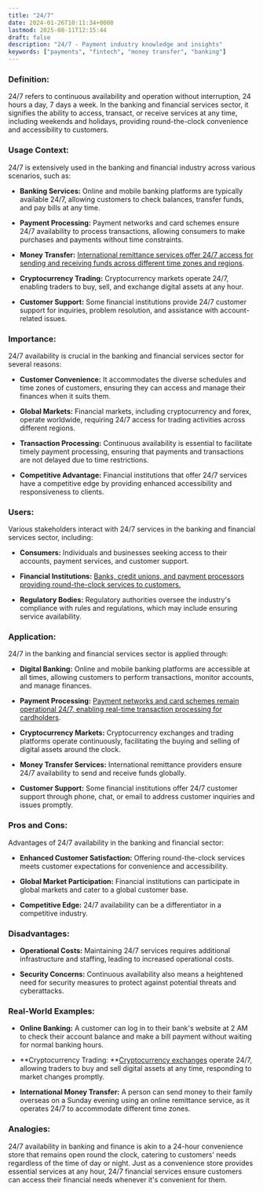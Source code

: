 ```yaml
---
title: "24/7"
date: 2024-01-26T10:11:34+0000
lastmod: 2025-08-11T12:15:44
draft: false
description: "24/7 - Payment industry knowledge and insights"
keywords: ["payments", "fintech", "money transfer", "banking"]
---
```


### Definition:

24/7 refers to continuous availability and operation without interruption, 24 hours a day, 7 days a week. In the banking and financial services sector, it signifies the ability to access, transact, or receive services at any time, including weekends and holidays, providing round-the-clock convenience and accessibility to customers.

### Usage Context:

24/7 is extensively used in the banking and financial industry across various scenarios, such as:

- **Banking Services:** Online and mobile banking platforms are typically available 24/7, allowing customers to check balances, transfer funds, and pay bills at any time.

- **Payment Processing:** Payment networks and card schemes ensure 24/7 availability to process transactions, allowing consumers to make purchases and payments without time constraints.

- **Money Transfer:** [International remittance services offer 24/7 access for sending and receiving funds across different time zones and regions](https://faisalkhanllc.xyz/resources/payments-wiki/m/money-transfer/).

- **Cryptocurrency Trading:** Cryptocurrency markets operate 24/7, enabling traders to buy, sell, and exchange digital assets at any hour.

- **Customer Support:** Some financial institutions provide 24/7 customer support for inquiries, problem resolution, and assistance with account-related issues.

### Importance:

24/7 availability is crucial in the banking and financial services sector for several reasons:

- **Customer Convenience:** It accommodates the diverse schedules and time zones of customers, ensuring they can access and manage their finances when it suits them.

- **Global Markets:** Financial markets, including cryptocurrency and forex, operate worldwide, requiring 24/7 access for trading activities across different regions.

- **Transaction Processing:** Continuous availability is essential to facilitate timely payment processing, ensuring that payments and transactions are not delayed due to time restrictions.

- **Competitive Advantage:** Financial institutions that offer 24/7 services have a competitive edge by providing enhanced accessibility and responsiveness to clients.

### Users:

Various stakeholders interact with 24/7 services in the banking and financial services sector, including:

- **Consumers:** Individuals and businesses seeking access to their accounts, payment services, and customer support.

- **Financial Institutions:** [Banks, credit unions, and payment processors providing round-the-clock services to customers.](https://faisalkhanllc.xyz/resources/payments-wiki/f/financial-services/)

- **Regulatory Bodies:** Regulatory authorities oversee the industry's compliance with rules and regulations, which may include ensuring service availability.

### Application:

24/7 in the banking and financial services sector is applied through:

- **Digital Banking:** Online and mobile banking platforms are accessible at all times, allowing customers to perform transactions, monitor accounts, and manage finances.

- **Payment Processing:** [Payment networks and card schemes remain operational 24/7, enabling real-time transaction processing for cardholders](https://faisalkhanllc.xyz/resources/payments-wiki/p/payment-processor/).

- **Cryptocurrency Markets:** Cryptocurrency exchanges and trading platforms operate continuously, facilitating the buying and selling of digital assets around the clock.

- **Money Transfer Services:** International remittance providers ensure 24/7 availability to send and receive funds globally.

- **Customer Support:** Some financial institutions offer 24/7 customer support through phone, chat, or email to address customer inquiries and issues promptly.

### Pros and Cons:

Advantages of 24/7 availability in the banking and financial sector:

- **Enhanced Customer Satisfaction:** Offering round-the-clock services meets customer expectations for convenience and accessibility.

- **Global Market Participation:** Financial institutions can participate in global markets and cater to a global customer base.

- **Competitive Edge:** 24/7 availability can be a differentiator in a competitive industry.

### Disadvantages:

- **Operational Costs:** Maintaining 24/7 services requires additional infrastructure and staffing, leading to increased operational costs.

- **Security Concerns:** Continuous availability also means a heightened need for security measures to protect against potential threats and cyberattacks.

### Real-World Examples:

- **Online Banking:** A customer can log in to their bank's website at 2 AM to check their account balance and make a bill payment without waiting for normal banking hours.

- **Cryptocurrency Trading: **[Cryptocurrency exchanges](https://faisalkhanllc.xyz/resources/payments-wiki/c/cryptocurrency-exchanges/) operate 24/7, allowing traders to buy and sell digital assets at any time, responding to market changes promptly.

- **International Money Transfer:** A person can send money to their family overseas on a Sunday evening using an online remittance service, as it operates 24/7 to accommodate different time zones.

### Analogies:

24/7 availability in banking and finance is akin to a 24-hour convenience store that remains open round the clock, catering to customers' needs regardless of the time of day or night. Just as a convenience store provides essential services at any hour, 24/7 financial services ensure customers can access their financial needs whenever it's convenient for them.